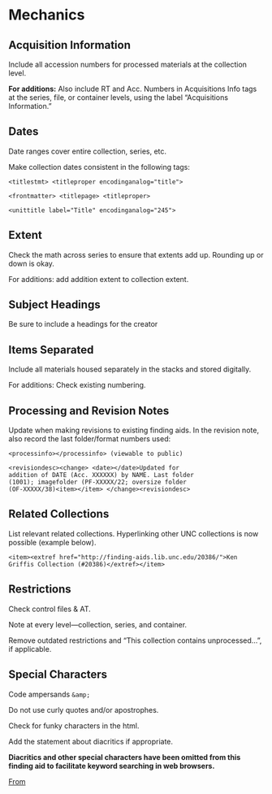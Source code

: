 # Mechanics

## Acquisition Information

Include all accession numbers for processed materials at the collection level. 

**For additions:** Also include RT and Acc. Numbers in Acquisitions Info tags at the series, file, or container levels, using the label “Acquisitions Information.” 

## Dates

Date ranges cover entire collection, series, etc.  

Make collection dates consistent in the following tags: 

```
<titlestmt> <titleproper encodinganalog="title"> 

<frontmatter> <titlepage> <titleproper> 

<unittitle label="Title" encodinganalog="245"> 
```

## Extent

Check the math across series to ensure that extents add up. Rounding up or down is okay. 

For additions: add addition extent to collection extent. 

## Subject Headings

Be sure to include a headings for the creator

## Items Separated

Include all materials housed separately in the stacks and stored digitally. 

For additions: Check existing numbering. 

## Processing and Revision Notes

Update when making revisions to existing finding aids. In the revision note, also record the last folder/format numbers used: 

```
<processinfo></processinfo> (viewable to public) 

<revisiondesc><change> <date></date>Updated for 
addition of DATE (Acc. XXXXXX) by NAME. Last folder
(1001); imagefolder (PF-XXXXX/22; oversize folder 
(OF-XXXXX/38)<item></item> </change><revisiondesc> 
```

## Related Collections

List relevant related collections. Hyperlinking other UNC collections is now possible (example below).  

```<item><extref href="http://finding-aids.lib.unc.edu/20386/">Ken Griffis Collection (#20386)</extref></item>```

## Restrictions

Check control files & AT. 

Note at every level—collection, series, and container. 

Remove outdated restrictions and “This collection contains unprocessed…”, if applicable. 

## Special Characters

Code ampersands ```&amp;``` 

Do not use curly quotes and/or apostrophes.  

Check for funky characters in the html. 

Add the statement about diacritics if appropriate. 

**Diacritics and other special characters have been omitted from this finding aid to facilitate keyword searching in web browsers.** 

[From](https://adminliveunc-my.sharepoint.com/personal/ljcb_ad_unc_edu/Documents/Checklist%20Mockup.docx)
